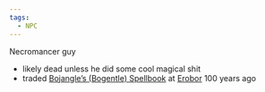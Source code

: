 ```yaml
---
tags:
  - NPC
---
```

Necromancer guy
- likely dead unless he did some cool magical shit
- traded [Bojangle’s (Bogentle) Spellbook](Bojangle’s%20(Bogentle)%20Spellbook.md) at [Erobor](Erobor.md) 100 years ago
